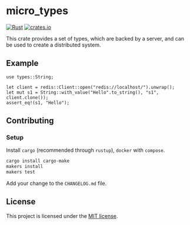 # micro_types

[![Rust](https://github.com/rust-micro/types/actions/workflows/rust.yml/badge.svg)](https://github.com/rust-micro/types/actions/workflows/rust.yml)
[![crates.io](https://img.shields.io/crates/v/micro_types.svg)](https://crates.io/crates/micro_types)

This crate provides a set of types, which are backed by a server, and can be used to create a distributed system.

## Example

```rust=
use types::String;

let client = redis::Client::open("redis://localhost/").unwrap();
let mut s1 = String::with_value("Hello".to_string(), "s1", client.clone());
assert_eq!(s1, "Hello");
```

## Contributing

### Setup

Install `cargo` (recommended through `rustup`), `docker` with `compose`.

```bash
cargo install cargo-make
makers install
makers test
```

Add your change to the `CHANGELOG.md` file.

## License

This project is licensed under the [MIT license](LICENSE.md).
